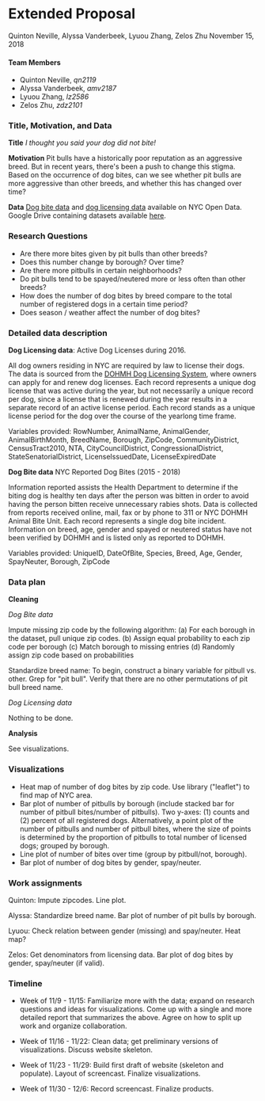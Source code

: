 Extended Proposal
================
Quinton Neville, Alyssa Vanderbeek, Lyuou Zhang, Zelos Zhu
November 15, 2018

#### Team Members

-   Quinton Neville, *qn2119*
-   Alyssa Vanderbeek, *amv2187*
-   Lyuou Zhang, *lz2586*
-   Zelos Zhu, *zdz2101*

### Title, Motivation, and Data

**Title** *I thought you said your dog did not bite!*

**Motivation** Pit bulls have a historically poor reputation as an aggressive breed. But in recent years, there's been a push to change this stigma. Based on the occurrence of dog bites, can we see whether pit bulls are more aggressive than other breeds, and whether this has changed over time?

**Data** [Dog bite data](https://data.cityofnewyork.us/Health/DOHMH-Dog-Bite-Data/rsgh-akpg) and [dog licensing data](https://data.cityofnewyork.us/Health/NYC-Dog-Licensing-Dataset/nu7n-tubp) available on NYC Open Data. Google Drive containing datasets available [here](https://drive.google.com/drive/folders/1wZfIbv9UWAoI-YO1mwRgoXmU-ucr0inX).

### Research Questions

-   Are there more bites given by pit bulls than other breeds?
-   Does this number change by borough? Over time?
-   Are there more pitbulls in certain neighborhoods?
-   Do pit bulls tend to be spayed/neutered more or less often than other breeds?
-   How does the number of dog bites by breed compare to the total number of registered dogs in a certain time period?
-   Does season / weather affect the number of dog bites?

### Detailed data description

**Dog Licensing data**: Active Dog Licenses during 2016.

All dog owners residing in NYC are required by law to license their dogs. The data is sourced from the [DOHMH Dog Licensing System](https://a816-healthpsi.nyc.gov/DogLicense), where owners can apply for and renew dog licenses. Each record represents a unique dog license that was active during the year, but not necessarily a unique record per dog, since a license that is renewed during the year results in a separate record of an active license period. Each record stands as a unique license period for the dog over the course of the yearlong time frame.

Variables provided: RowNumber, AnimalName, AnimalGender, AnimalBirthMonth, BreedName, Borough, ZipCode, CommunityDistrict, CensusTract2010, NTA, CityCouncilDistrict, CongressionalDistrict, StateSenatorialDistrict, LicenseIssuedDate, LicenseExpiredDate

**Dog Bite data** NYC Reported Dog Bites (2015 - 2018)

Information reported assists the Health Department to determine if the biting dog is healthy ten days after the person was bitten in order to avoid having the person bitten receive unnecessary rabies shots. Data is collected from reports received online, mail, fax or by phone to 311 or NYC DOHMH Animal Bite Unit. Each record represents a single dog bite incident. Information on breed, age, gender and spayed or neutered status have not been verified by DOHMH and is listed only as reported to DOHMH.

Variables provided: UniqueID, DateOfBite, Species, Breed, Age, Gender, SpayNeuter, Borough, ZipCode

### Data plan

**Cleaning**

*Dog Bite data*

Impute missing zip code by the following algorithm: (a) For each borough in the dataset, pull unique zip codes. (b) Assign equal probability to each zip code per borough (c) Match borough to missing entries (d) Randomly assign zip code based on probabilities

Standardize breed name: To begin, construct a binary variable for pitbull vs. other. Grep for "pit bull". Verify that there are no other permutations of pit bull breed name.

*Dog Licensing data*

Nothing to be done.

**Analysis**

See visualizations.

### Visualizations

-   Heat map of number of dog bites by zip code. Use library ("leaflet") to find map of NYC area.
-   Bar plot of number of pitbulls by borough (include stacked bar for number of pitbull bites/number of pitbulls). Two y-axes: (1) counts and (2) percent of all registered dogs. Alternatively, a point plot of the number of pitbulls and number of pitbull bites, where the size of points is determined by the proportion of pitbulls to total number of licensed dogs; grouped by borough.
-   Line plot of number of bites over time (group by pitbull/not, borough).
-   Bar plot of number of dog bites by gender, spay/neuter.

### Work assignments

Quinton: Impute zipcodes. Line plot.

Alyssa: Standardize breed name. Bar plot of number of pit bulls by borough.

Lyuou: Check relation between gender (missing) and spay/neuter. Heat map?

Zelos: Get denominators from licensing data. Bar plot of dog bites by gender, spay/neuter (if valid).

### Timeline

-   Week of 11/9 - 11/15: Familiarize more with the data; expand on research questions and ideas for visualizations. Come up with a single and more detailed report that summarizes the above. Agree on how to split up work and organize collaboration.

-   Week of 11/16 - 11/22: Clean data; get preliminary versions of visualizations. Discuss website skeleton.

-   Week of 11/23 - 11/29: Build first draft of website (skeleton and populate). Layout of screencast. Finalize visualizations.

-   Week of 11/30 - 12/6: Record screencast. Finalize products.
